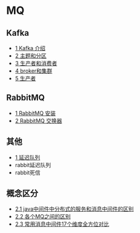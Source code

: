 # MQ

## Kafka

- [1 Kafka 介绍](1_kafka/1_kafka介绍.md)
- [2 主题和分区](1_kafka/2_主题和分区.md)
- [3 生产者和消费者](1_kafka/3_生产者和消费者.md)
- [4 broker和集群](1_kafka/4_broker和集群.md)
- [5 生产者](1_kafka/5_生产者.md)

## RabbitMQ

- [1 RabbitMQ 安装](2_rabbitmq/1_rabbit安装.md)
- [2 RabbitMQ 交换器](2_rabbitmq/2_rabbit交换器.md)

## 其他

- [1 延迟队列](1_延迟队列.md)
- rabbit延迟队列
- rabbit死信


## 概念区分

- [2.1 java中间件中分布式的服务和消息中间件的区别](2.1_java中间件中分布式的服务和消息中间件的区别.md)
- [2.2 各个MQ之间的区别](2.2_各个MQ之间的区别.md)
- [2.3 常用消息中间件17个维度全方位对比](2.3_常用消息中间件17个维度全方位对比.md)
